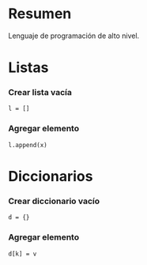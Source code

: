 # Resumen
Lenguaje de programación de alto nivel.
# Listas
### Crear lista vacía
`l = []`
### Agregar elemento
`l.append(x)`
# Diccionarios
### Crear diccionario vacío
`d = {}`
### Agregar elemento
`d[k] = v`

